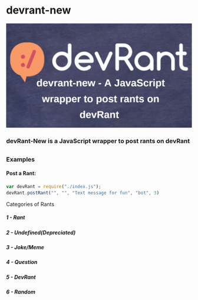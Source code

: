 # devrant-new
![banner image](https://github.com/Eklavya-Chandra/devrant-new/blob/main/Untitled%20Design%20(1).png)

### devRant-New is a JavaScript wrapper to post rants on devRant

##

### Examples

#### Post a Rant:

```javascript
var devRant = require("./index.js");
devRant.postRant("", "", "Text message for fun", "bot", 3)
```
Categories of Rants
##### 1 - Rant
##### 2 - Undefined(Depreciated)
##### 3 - Joke/Meme
##### 4 - Question
##### 5 - DevRant
##### 6 - Random
